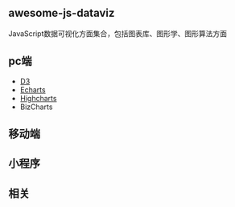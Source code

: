 ## awesome-js-dataviz
JavaScript数据可视化方面集合，包括图表库、图形学、图形算法方面
## pc端
- [D3](https://github.com/d3/d3)
- [Echarts](https://github.com/apache/incubator-echarts)
- [Highcharts](https://github.com/highcharts/highcharts)
- BizCharts
## 移动端

## 小程序

## 相关
